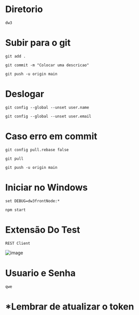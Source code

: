 # Diretorio
```
dw3
```

# Subir para o git 
```
git add .
```
```
git commit -m "Colocar uma descricao"
```
```
git push -u origin main
```

# Deslogar
```
git config --global --unset user.name
```
```
git config --global --unset user.email
```


# Caso erro em commit
```
git config pull.rebase false
```
```
git pull
```
```
git push -u origin main
```


# Iniciar no Windows

```
set DEBUG=dw3frontNode:*
```
```
npm start
```

# Extensão Do Test
```
REST Client
```
![image](https://github.com/HenriqueHyonemoto/DW3S6-2023/assets/91375748/56b6c619-1c73-4371-b630-bea222a389e8)


# Usuario e Senha

```
qwe
```



# *Lembrar de atualizar o token
